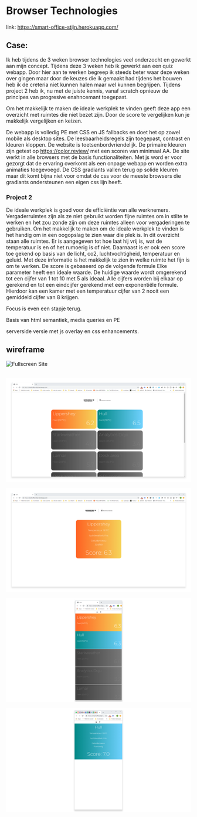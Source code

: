 # Browser Technologies

link: https://smart-office-stijn.herokuapp.com/

## Case:
Ik heb tijdens de 3 weken browser technologies veel onderzocht en gewerkt aan mijn concept. Tijdens deze 3 weken heb ik gewerkt aan een quiz webapp. Door hier aan te werken begreep ik steeds beter waar deze weken over gingen maar door de keuzes die ik gemaakt had tijdens het bouwen heb ik de creteria niet kunnen halen maar wel kunnen begrijpen. Tijdens project 2 heb ik, nu met de juiste kennis, vanaf scratch opnieuw de principes van progresive enahncemant toegepast. 

Om het makkelijk te maken de ideale werkplek te vinden geeft deze app een overzicht met ruimtes die niet bezet zijn. Door de score te vergelijken kun je makkelijk vergelijken en keizen.

De webapp is volledig PE met CSS en JS fallbacks en doet het op zowel mobile als desktop sites.
De leesbaarheidsregels zijn toegepast, contrast en kleuren kloppen. De website is toetsenbordvriendelijk. De primaire kleuren zijn getest op https://color.review/ met een scoren van minimaal AA. De site werkt in alle browsers met de basis functionaliteiten. Met js word er voor gezorgt dat de ervaring overkomt als een onpage webapp en worden extra animaties toegevoegd. De CSS gradiants vallen terug op solide kleuren maar dit komt bijna niet voor omdat de css voor de meeste browsers die gradiants ondersteunen een eigen css lijn heeft. 

### Project 2
De ideale werkplek is goed voor de efficiëntie van alle werknemers. Vergaderruimtes zijn als ze niet gebruikt worden fijne ruimtes om in stilte te werken en het zou zonde zijn om deze ruimtes alleen voor vergaderingen te gebruiken. Om het makkelijk te maken om de ideale werkplek te vinden is het handig om in een oogopslag te zien waar die plek is. In dit overzicht staan alle ruimtes. Er is aangegeven tot hoe laat hij vrij is, wat de temperatuur is en of het rumoerig is of niet. Daarnaast is er ook een score toe gekend op basis van de licht, co2, luchtvochtigheid, temperatuur en geluid. Met deze informatie is het makkelijk te zien in welke ruimte het fijn is om te werken. De score is gebaseerd op de volgende formule Elke parameter heeft een ideale waarde. De huidige waarde wordt omgerekend tot een cijfer van 1 tot 10 met 5 als ideaal. Alle cijfers worden bij elkaar op gerekend en tot een eindcijfer gerekend met een exponentiële formule. Hierdoor kan een kamer met een temperatuur cijfer van 2 nooit een gemiddeld cijfer van 8 krijgen.

Focus is even een stapje terug.

Basis van html semantiek, media queries en PE

serverside versie met js overlay en css enhancements.

## wireframe
![Fullscreen Site](untiteld-1.png)

## 

![Fullscreen Site](screen1.png)

![detail fullscreen Site](screen2.png)

![mobile Site](screen3.png)

![detail mobile Site](screen4.png)








